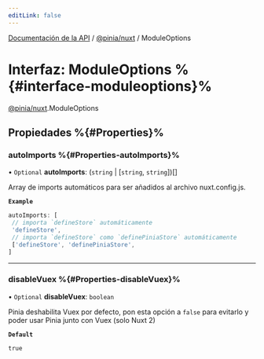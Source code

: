 ```yaml
---
editLink: false
---
```


[Documentación de la API](../index.md) / [@pinia/nuxt](../modules/pinia_nuxt.md) / ModuleOptions

# Interfaz: ModuleOptions %{#interface-moduleoptions}%

[@pinia/nuxt](../modules/pinia_nuxt.md).ModuleOptions

## Propiedades %{#Properties}%

### autoImports %{#Properties-autoImports}%

• `Optional` **autoImports**: (`string` \| [`string`, `string`])[]

Array de imports automáticos para ser añadidos al archivo nuxt.config.js. 

**`Example`**

```js
autoImports: [
 // importa `defineStore` automáticamente
 'defineStore',
 // importa `defineStore` como `definePiniaStore` automáticamente
 ['defineStore', 'definePiniaStore',
]
```

___

### disableVuex %{#Properties-disableVuex}%

• `Optional` **disableVuex**: `boolean`

Pinia deshabilita Vuex por defecto, pon esta opción a `false` para evitarlo
y poder usar Pinia junto con Vuex (solo Nuxt 2)

**`Default`**

`true`
